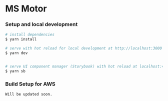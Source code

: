 # MS Motor

### Setup and local development

```bash
# install dependencies
$ yarn install

# serve with hot reload for local development at http://localhost:3000
$ yarn dev


# serve UI component manager (Storybook) with hot reload at localhost:4000
$ yarn sb

```

### Build Setup for AWS

```bash
Will be updated soon.
```

